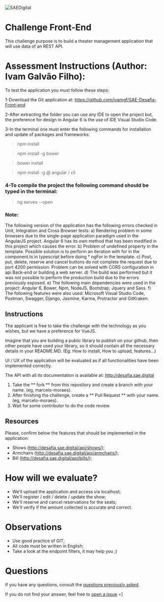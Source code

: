 ![SAEDigital](https://s3.sa-east-1.amazonaws.com/avasae/avasae/logos/logo-sae.png)

# Challenge Front-End

This challenge purpose is to build a theater management application that will use data of an REST API.

# Assessment Instructions (Author: Ivam Galvão Filho):
To test the application you must follow these steps:

1-Download the Git application at:
https://github.com/ivamgf/SAE-Desafia-Front-end

2-After extracting the folder you can use any IDE to open the project but, the preference for design in Angular 6 is the use of IDE Visual Studio Code.

3-In the terminal one must enter the following commands for installation and update of packages and frameworks:
> npm install

> npm install -g bower

> bower install

> npm install -g @ angular / cli

### 4-To compile the project the following command should be typed in the terminal:
> ng serves --open

### Note:
The following version of the application has the following errors checked in Unit, Integration and Cross Browser tests:
a) Rendering problem in some browsers due to the single-page application paradigm used in the AngularJS project. Angular 6 has its own method that has been modified in this project which causes the error.
b) Problem of undefined property in the template. Possible solution is to perform an iteration with for in the component.ts in typescript before doing * ngFor in the template.
c) Post, put, delete, reserve and cancel buttons do not complete the request due to port 4200 permission. Problem can be solved with CORS configuration in api Back-end or building a web server.
d) The build was performed but it was not possible to perform the production build due to the errors previously exposed.
e) The following main dependencies were used in the project:
Angular 6, Bower, Npm, NodeJS, Bootstrap, Jquery and Sass.
f) The following features were also used: Microsoft Visual Studio Code, Postman, Swagger, Django, Jasmine, Karma, Protractor and GitKraken.

## Instructions
The applicant is free to take the challenge with the technology as you wishes, but we have a preference for VueJS.


Imagine that you are building a public library to publish on your github, then other people have used your library, so it should contain all the necessary details in your README.MD. (Eg: How to install, How to upload, features...)

UI / UX of the application will be evaluated as if all functionalities have been implemented correctly.

The API with all its documentation is available at: http://desafia.sae.digital

1. Take the ** fork ** from this repository and create a branch with your name. (eg, marcelo-moraes).
2. After finishing the challenge, create a ** Pull Request ** with your name. (eg, marcelo-moraes).
3. Wait for some contributor to do the code review.

## Resources
Please, confirm below the features that should be implemented in the application:
  * Shows (http://desafia.sae.digital/api/shows/); 
  * Armchairs (http://desafia.sae.digital/api/armchairs/);
  * Bill (http://desafia.sae.digital/api/bills/);

  
# How will we evaluate?
  * We'll upload the application and access via localhost;
  * We'll register / edit / delete / update the show;
  * We'll reserve and cancel reservations for the seats;
  * We'll verify if the amount collected is accurate and correct.
  
# Observations
- Use good practice of GIT;
- All code must be written in English;
- Take a look at the endpoint filters, it may help you ;)
  
# Questions

If you have any questions, consult the [questions previously asked](https://github.com/saedigital/SAE-Desafia-Front-end/issues).

If you do not find your answer, feel free to [open a issue](https://github.com/saedigital/SAE-Desafia-Front-end/issues/new) =]
